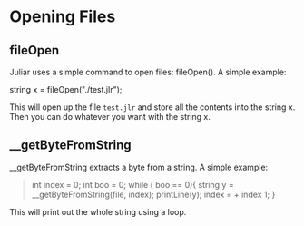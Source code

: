 # Opening Files

## fileOpen

Juliar uses a simple command to open files: fileOpen().
A simple example:

string x = fileOpen("./test.jlr");

This will open up the file `test.jlr` and store all the contents into the string x. Then you can do whatever you want with the string x.


## __getByteFromString

__getByteFromString extracts a byte from a string. 
A simple example:

> int index = 0;
> int boo = 0;
> while ( boo == 0){
>    string y = __getByteFromString(file, index);
>    printLine(y);
>    index = + index 1;
> }

This will print out the whole string using a loop.